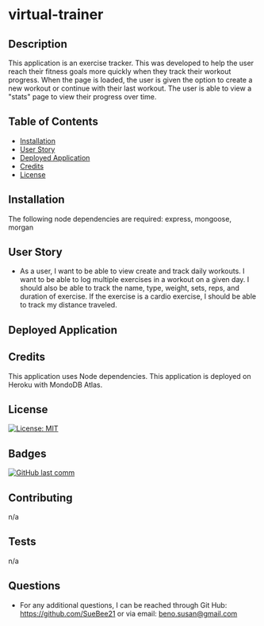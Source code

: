 # virtual-trainer

## Description 
  
This application is an exercise tracker.  This was developed to help the user reach their fitness goals more quickly when they track their workout progress. When the page is loaded, the user is given the option to create a new workout or continue with their last workout. The user is able to view a "stats" page to view their progress over time.
  
## Table of Contents
  
* [Installation](#installation)
* [User Story](#user-story)
* [Deployed Application](#deployed-application)
* [Credits](#credits)
* [License](#license)
  
  
## Installation
The following node dependencies are required: 
express,
mongoose,
morgan
 
## User Story 
* As a user, I want to be able to view create and track daily workouts. I want to be able to log multiple exercises in a workout on a given day. I should also be able to track the name, type, weight, sets, reps, and duration of exercise. If the exercise is a cardio exercise, I should be able to track my distance traveled.

## Deployed Application


  
## Credits
This application uses Node dependencies.
This application is deployed on Heroku with MondoDB Atlas.
  
## License
  
[![License: MIT](https://img.shields.io/badge/License-MIT-yellow.svg)](https://opensource.org/licenses/MIT)

  
## Badges
  
[![GitHub last comm](https://img.shields.io/github/last-commit/google/skia.svg?style=flat)]()
  
## Contributing
n/a
  
## Tests
n/a
  
## Questions
* For any additional questions, I can be reached through Git Hub: 
https://github.com/SueBee21 
or via email: 
beno.susan@gmail.com
